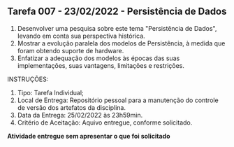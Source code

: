 ## Tarefa 007 - 23/02/2022 - Persistência de Dados

1. Desenvolver uma pesquisa sobre este tema "Persistência de Dados", levando em conta sua perspectiva histórica.
2. Mostrar a evolução paralela dos modelos de Persistência, à medida que foram obtendo suporte de hardware.
3. Enfatizar a adequação dos modelos às épocas das suas implementações, suas vantagens, limitações e restrições.

INSTRUÇÕES:
1. Tipo: Tarefa Individual;
2. Local de Entrega: Repositório pessoal para a manutenção do controle de versão dos artefatos da disciplina.
3. Data da Entrega: 25/02/2022 às 23h59min.
4. Critério de Aceitação: Aquivo entregue, conforme solicitado.


**Atividade entregue sem apresentar o que foi solicitado**
